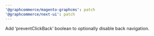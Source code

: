 ```yaml
---
'@graphcommerce/magento-graphcms': patch
'@graphcommerce/next-ui': patch
---
```


Add ‘preventClickBack’ boolean to optionally disable back navigation.
